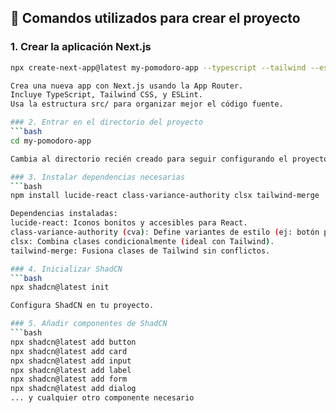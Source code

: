 ## 🔧 Comandos utilizados para crear el proyecto

### 1. Crear la aplicación Next.js
```bash
npx create-next-app@latest my-pomodoro-app --typescript --tailwind --eslint --app --src-dir

Crea una nueva app con Next.js usando la App Router.
Incluye TypeScript, Tailwind CSS, y ESLint.
Usa la estructura src/ para organizar mejor el código fuente.

### 2. Entrar en el directorio del proyecto
```bash
cd my-pomodoro-app

Cambia al directorio recién creado para seguir configurando el proyecto.

### 3. Instalar dependencias necesarias
```bash
npm install lucide-react class-variance-authority clsx tailwind-merge

Dependencias instaladas:
lucide-react: Iconos bonitos y accesibles para React.
class-variance-authority (cva): Define variantes de estilo (ej: botón primario/secundario).
clsx: Combina clases condicionalmente (ideal con Tailwind).
tailwind-merge: Fusiona clases de Tailwind sin conflictos.

### 4. Inicializar ShadCN
```bash
npx shadcn@latest init

Configura ShadCN en tu proyecto.

### 5. Añadir componentes de ShadCN
```bash
npx shadcn@latest add button
npx shadcn@latest add card
npx shadcn@latest add input
npx shadcn@latest add label
npx shadcn@latest add form
npx shadcn@latest add dialog
... y cualquier otro componente necesario